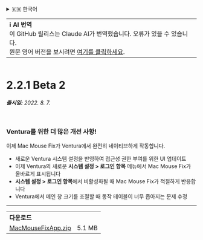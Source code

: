 <details>
<summary>🇰🇷 한국어</summary>

[🇬🇧 English (GitHub)](https://github.com/noah-nuebling/mac-mouse-fix/releases/tag/2.2.1-Beta-2)\
[🇦🇩 Català](https://redirect.macmousefix.com/?target=mmf-release&tag=2.2.1-Beta-2&locale=ca)\
[🇩🇪 Deutsch](https://redirect.macmousefix.com/?target=mmf-release&tag=2.2.1-Beta-2&locale=de)\
[🇪🇸 Español](https://redirect.macmousefix.com/?target=mmf-release&tag=2.2.1-Beta-2&locale=es)\
[🇫🇷 Français](https://redirect.macmousefix.com/?target=mmf-release&tag=2.2.1-Beta-2&locale=fr)\
[🇮🇩 Indonesia](https://redirect.macmousefix.com/?target=mmf-release&tag=2.2.1-Beta-2&locale=id)\
[🇮🇹 Italiano](https://redirect.macmousefix.com/?target=mmf-release&tag=2.2.1-Beta-2&locale=it)\
[🇭🇺 Magyar](https://redirect.macmousefix.com/?target=mmf-release&tag=2.2.1-Beta-2&locale=hu)\
[🇳🇱 Nederlands](https://redirect.macmousefix.com/?target=mmf-release&tag=2.2.1-Beta-2&locale=nl)\
[🇵🇱 Polski](https://redirect.macmousefix.com/?target=mmf-release&tag=2.2.1-Beta-2&locale=pl)\
[🇧🇷 Português (Brasil)](https://redirect.macmousefix.com/?target=mmf-release&tag=2.2.1-Beta-2&locale=pt-BR)\
[🇵🇹 Português (Portugal)](https://redirect.macmousefix.com/?target=mmf-release&tag=2.2.1-Beta-2&locale=pt-PT)\
[🇷🇴 Română](https://redirect.macmousefix.com/?target=mmf-release&tag=2.2.1-Beta-2&locale=ro)\
[🇸🇪 Svenska](https://redirect.macmousefix.com/?target=mmf-release&tag=2.2.1-Beta-2&locale=sv)\
[🇻🇳 Tiếng Việt](https://redirect.macmousefix.com/?target=mmf-release&tag=2.2.1-Beta-2&locale=vi)\
[🇹🇷 Türkçe](https://redirect.macmousefix.com/?target=mmf-release&tag=2.2.1-Beta-2&locale=tr)\
[🇨🇿 Čeština](https://redirect.macmousefix.com/?target=mmf-release&tag=2.2.1-Beta-2&locale=cs)\
[🇬🇷 Ελληνικά](https://redirect.macmousefix.com/?target=mmf-release&tag=2.2.1-Beta-2&locale=el)\
[🇷🇺 Русский](https://redirect.macmousefix.com/?target=mmf-release&tag=2.2.1-Beta-2&locale=ru)\
[🇺🇦 Українська](https://redirect.macmousefix.com/?target=mmf-release&tag=2.2.1-Beta-2&locale=uk)\
[🇮🇱 עברית](https://redirect.macmousefix.com/?target=mmf-release&tag=2.2.1-Beta-2&locale=he)\
[🇸🇦 العربية](https://redirect.macmousefix.com/?target=mmf-release&tag=2.2.1-Beta-2&locale=ar)\
[🇮🇳 हिन्दी](https://redirect.macmousefix.com/?target=mmf-release&tag=2.2.1-Beta-2&locale=hi)\
[🇹🇭 ไทย](https://redirect.macmousefix.com/?target=mmf-release&tag=2.2.1-Beta-2&locale=th)\
[🇨🇳 中文 (简体)](https://redirect.macmousefix.com/?target=mmf-release&tag=2.2.1-Beta-2&locale=zh-Hans)\
[🇨🇳 中文 (繁體)](https://redirect.macmousefix.com/?target=mmf-release&tag=2.2.1-Beta-2&locale=zh-Hant)\
[🇭🇰 中文（香港)](https://redirect.macmousefix.com/?target=mmf-release&tag=2.2.1-Beta-2&locale=zh-HK)\
[🇯🇵 日本語](https://redirect.macmousefix.com/?target=mmf-release&tag=2.2.1-Beta-2&locale=ja)\
**🇰🇷 한국어**\
[Help translate Mac Mouse Fix to different languages!](https://github.com/noah-nuebling/mac-mouse-fix/discussions/731)
</details>
<table align=><td>
<b>ℹ️ AI 번역</b><br>
이 GitHub 릴리스는 Claude AI가 번역했습니다. 오류가 있을 수 있습니다.<br>
원문 영어 버전을 보시려면 <a href="https://github.com/noah-nuebling/mac-mouse-fix/releases/tag/2.2.1-Beta-2">여기를 클릭하세요</a>.
</td></table>

<table></table>

# 2.2.1 Beta 2
***출시일:** 2022. 8. 7.*

<br>

### Ventura를 위한 더 많은 개선 사항!

이제 Mac Mouse Fix가 Ventura에서 완전히 네이티브하게 작동합니다.

- 새로운 Ventura 시스템 설정을 반영하여 접근성 권한 부여를 위한 UI 업데이트
- 이제 Ventura의 새로운 **시스템 설정 > 로그인 항목** 메뉴에서 Mac Mouse Fix가 올바르게 표시됩니다
- **시스템 설정 > 로그인 항목**에서 비활성화될 때 Mac Mouse Fix가 적절하게 반응합니다
- Ventura에서 메인 창 크기를 조절할 때 동작 테이블이 너무 좁아지는 문제 수정

---

<table align="start">
<tr>
    <td colspan=2>
        <b>다운로드</b>
    </td>
</tr>
<tr>
    <td><a href="https://github.com/noah-nuebling/mac-mouse-fix/releases/download/2.2.1-Beta-2/MacMouseFixApp.zip">MacMouseFixApp.zip</a></td>
    <td>5.1 MB</td>
</tr>
</table>